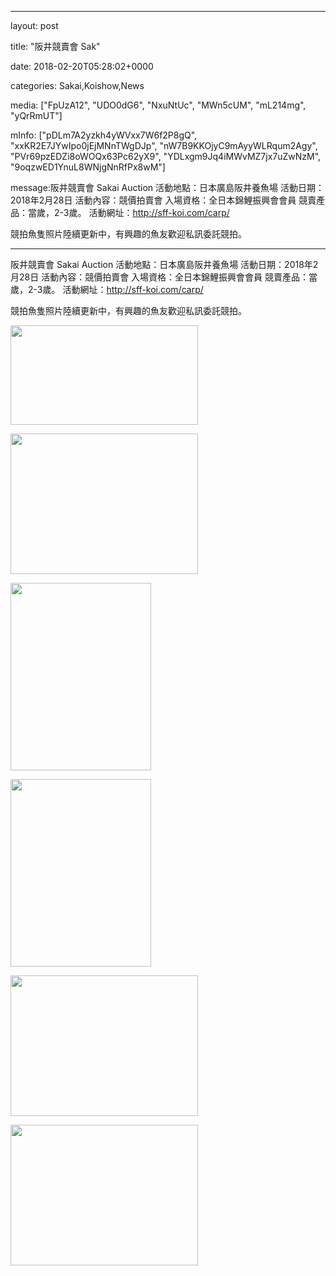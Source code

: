 
--- 

layout: post 

title:  "阪井競賣會 Sak" 

date:   2018-02-20T05:28:02+0000 

categories: Sakai,Koishow,News 

media: ["FpUzA12", "UDO0dG6", "NxuNtUc", "MWn5cUM", "mL214mg", "yQrRmUT"] 

mInfo: ["pDLm7A2yzkh4yWVxx7W6f2P8gQ", "xxKR2E7JYwIpo0jEjMNnTWgDJp", "nW7B9KKOjyC9mAyyWLRqum2Agy", "PVr69pzEDZi8oWOQx63Pc62yX9", "YDLxgm9Jq4iMWvMZ7jx7uZwNzM", "9oqzwED1YnuL8WNjgNnRfPx8wM"] 

message:阪井競賣會 Sakai Auction
活動地點：日本廣島阪井養魚場
活動日期：2018年2月28日
活動內容：競價拍賣會
入場資格：全日本錦鯉振興會會員
競賣產品：當歲，2-3歲。
活動網址：http://sff-koi.com/carp/

競拍魚隻照片陸續更新中，有興趣的魚友歡迎私訊委託競拍。


--- 

阪井競賣會 Sakai Auction
活動地點：日本廣島阪井養魚場
活動日期：2018年2月28日
活動內容：競價拍賣會
入場資格：全日本錦鯉振興會會員
競賣產品：當歲，2-3歲。
活動網址：http://sff-koi.com/carp/

競拍魚隻照片陸續更新中，有興趣的魚友歡迎私訊委託競拍。


<a href="https://i.imgur.com/FpUzA12.jpg"><img src="https://i.imgur.com/FpUzA12.jpg" height=159 width=300 /></a> 

 
<a href="https://i.imgur.com/UDO0dG6.jpg"><img src="https://i.imgur.com/UDO0dG6.jpg" height=225 width=300 /></a> 

 
<a href="https://i.imgur.com/NxuNtUc.jpg"><img src="https://i.imgur.com/NxuNtUc.jpg" height=300 width=225 /></a> 

 
<a href="https://i.imgur.com/MWn5cUM.jpg"><img src="https://i.imgur.com/MWn5cUM.jpg" height=300 width=225 /></a> 

 
<a href="https://i.imgur.com/mL214mg.jpg"><img src="https://i.imgur.com/mL214mg.jpg" height=225 width=300 /></a> 

 
<a href="https://i.imgur.com/yQrRmUT.jpg"><img src="https://i.imgur.com/yQrRmUT.jpg" height=225 width=300 /></a> 
 



